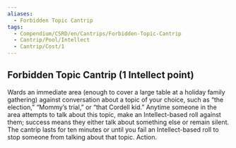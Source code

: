 ```yaml
---
aliases:
  - Forbidden Topic Cantrip
tags:
  - Compendium/CSRD/en/Cantrips/Forbidden-Topic-Cantrip
  - Cantrip/Pool/Intellect
  - Cantrip/Cost/1
---
```

  
## Forbidden Topic Cantrip (1 Intellect point)  
Wards an immediate area (enough to cover a large table at a holiday family gathering) against conversation about a topic of your choice, such as “the election,” “Mommy’s trial,” or “that Cordell kid.” Anytime someone in the area attempts to talk about this topic, make an Intellect-based roll against them; success means they either talk about something else or remain silent. The cantrip lasts for ten minutes or until you fail an Intellect-based roll to stop someone from talking about that topic. Action.   
  
  
  
